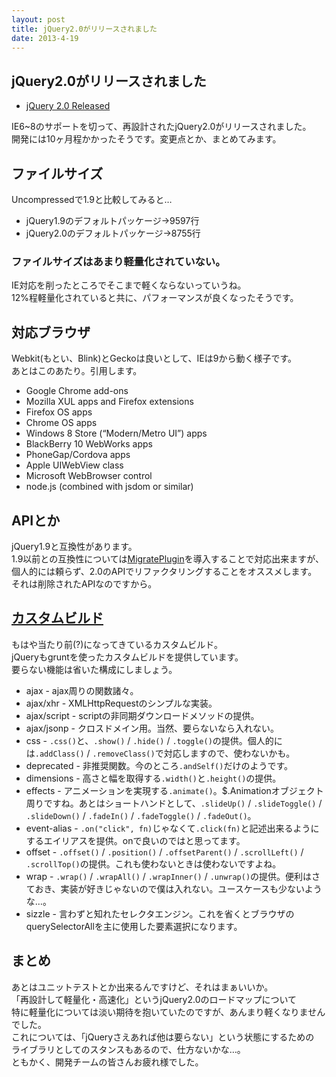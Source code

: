 ```yaml
---
layout: post
title: jQuery2.0がリリースされました
date: 2013-4-19
---
```


## jQuery2.0がリリースされました

- [jQuery 2.0 Released](http://blog.jquery.com/2013/04/18/jquery-2-0-released/)

IE6~8のサポートを切って、再設計されたjQuery2.0がリリースされました。  
開発には10ヶ月程かかったそうです。変更点とか、まとめてみます。  

## ファイルサイズ

Uncompressedで1.9と比較してみると…  

- jQuery1.9のデフォルトパッケージ→9597行
- jQuery2.0のデフォルトパッケージ→8755行

### ファイルサイズはあまり軽量化されていない。  

IE対応を削ったところでそこまで軽くならないっていうね。  
12%程軽量化されていると共に、パフォーマンスが良くなったそうです。  

## 対応ブラウザ

Webkit(もとい、Blink)とGeckoは良いとして、IEは9から動く様子です。  
あとはこのあたり。引用します。  

- Google Chrome add-ons
- Mozilla XUL apps and Firefox extensions
- Firefox OS apps
- Chrome OS apps
- Windows 8 Store (“Modern/Metro UI”) apps
- BlackBerry 10 WebWorks apps
- PhoneGap/Cordova apps
- Apple UIWebView class
- Microsoft WebBrowser control
- node.js (combined with jsdom or similar)

## APIとか

jQuery1.9と互換性があります。  
1.9以前との互換性については[MigratePlugin](https://github.com/jquery/jquery-migrate/#readme)を導入することで対応出来ますが、  
個人的には頼らず、2.0のAPIでリファクタリングすることをオススメします。  
それは削除されたAPIなのですから。  

## [カスタムビルド](https://github.com/jquery/jquery/#how-to-build-your-own-jquery)

もはや当たり前(?)になってきているカスタムビルド。  
jQueryもgruntを使ったカスタムビルドを提供しています。  
要らない機能は省いた構成にしましょう。  

- ajax - ajax周りの関数諸々。
- ajax/xhr - XMLHttpRequestのシンプルな実装。
- ajax/script - scriptの非同期ダウンロードメソッドの提供。
- ajax/jsonp - クロスドメイン用。当然、要らないなら入れない。
- css - `.css()`と、`.show()` / `.hide()` / `.toggle()`の提供。個人的には`.addClass()` / `.removeClass()`で対応しますので、使わないかも。
- deprecated - 非推奨関数。今のところ`.andSelf()`だけのようです。
- dimensions - 高さと幅を取得する`.width()`と`.height()`の提供。
- effects - アニメーションを実現する`.animate()`。$.Animationオブジェクト周りですね。あとはショートハンドとして、`.slideUp()` / `.slideToggle()` / `.slideDown()` / `.fadeIn()` / `.fadeToggle()` / `.fadeOut()`。
- event-alias - `.on("click", fn)`じゃなくて`.click(fn)`と記述出来るようにするエイリアスを提供。onで良いのではと思ってます。
- offset - `.offset()` / `.position()` / `.offsetParent()` / `.scrollLeft()` / `.scrollTop()`の提供。これも使わないときは使わないですよね。
- wrap - `.wrap()` / `.wrapAll()` / `.wrapInner()` / `.unwrap()`の提供。便利はさておき、実装が好きじゃないので僕は入れない。ユースケースも少ないような…。
- sizzle - 言わずと知れたセレクタエンジン。これを省くとブラウザのquerySelectorAllを主に使用した要素選択になります。  

## まとめ

あとはユニットテストとか出来るんですけど、それはまぁいいか。  
「再設計して軽量化・高速化」というjQuery2.0のロードマップについて  
特に軽量化については淡い期待を抱いていたのですが、あんまり軽くなりませんでした。  
これについては、「jQueryさえあれば他は要らない」という状態にするための  
ライブラリとしてのスタンスもあるので、仕方ないかな…。  
ともかく、開発チームの皆さんお疲れ様でした。  